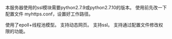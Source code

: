 本服务器使用的ssl模块需要python2.7.9或python2.7.10的版本。
使用前先改一下配置文件 myhttps.conf，设置好工作路径。

使用了epoll+线程池模型。
支持动态网页。
支持ssl。
支持通过配置文件修改权限的功能。
